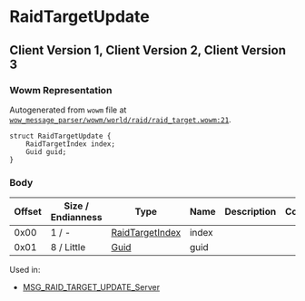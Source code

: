 # RaidTargetUpdate

## Client Version 1, Client Version 2, Client Version 3

### Wowm Representation

Autogenerated from `wowm` file at [`wow_message_parser/wowm/world/raid/raid_target.wowm:21`](https://github.com/gtker/wow_messages/tree/main/wow_message_parser/wowm/world/raid/raid_target.wowm#L21).
```rust,ignore
struct RaidTargetUpdate {
    RaidTargetIndex index;
    Guid guid;
}
```
### Body

| Offset | Size / Endianness | Type | Name | Description | Comment |
| ------ | ----------------- | ---- | ---- | ----------- | ------- |
| 0x00 | 1 / - | [RaidTargetIndex](raidtargetindex.md) | index |  |  |
| 0x01 | 8 / Little | [Guid](../types/packed-guid.md) | guid |  |  |


Used in:
* [MSG_RAID_TARGET_UPDATE_Server](msg_raid_target_update_server.md)

